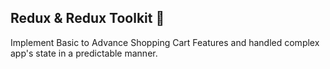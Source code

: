 ## Redux & Redux Toolkit 🧰

<p>Implement Basic to Advance Shopping Cart Features and handled complex app's state in a predictable manner.</p> 